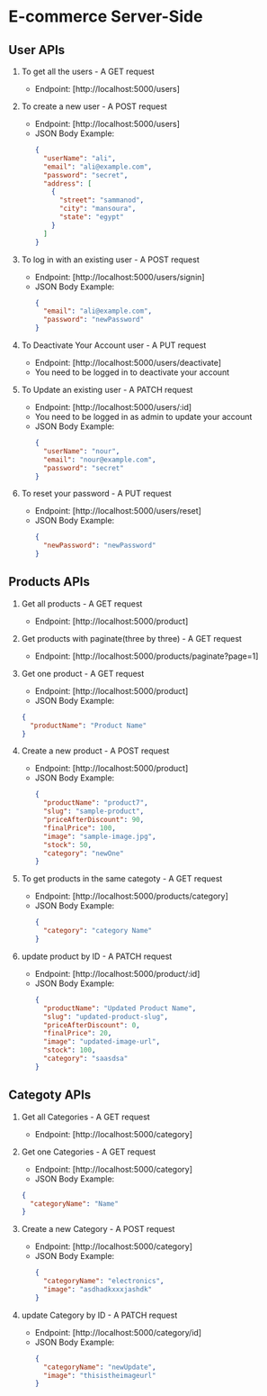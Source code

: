 # E-commerce Server-Side

## User APIs

1. To get all the users - A GET request

   - Endpoint: [http://localhost:5000/users]

2. To create a new user - A POST request

   - Endpoint: [http://localhost:5000/users]
   - JSON Body Example:
     ```json
     {
       "userName": "ali",
       "email": "ali@example.com",
       "password": "secret",
       "address": [
         {
           "street": "sammanod",
           "city": "mansoura",
           "state": "egypt"
         }
       ]
     }
     ```

3. To log in with an existing user - A POST request

   - Endpoint: [http://localhost:5000/users/signin]
   - JSON Body Example:
     ```json
     {
       "email": "ali@example.com",
       "password": "newPassword"
     }
     ```

4. To Deactivate Your Account user - A PUT request

   - Endpoint: [http://localhost:5000/users/deactivate]
   - You need to be logged in to deactivate your account

5. To Update an existing user - A PATCH request

   - Endpoint: [http://localhost:5000/users/:id]
   - You need to be logged in as admin to update your account
   - JSON Body Example:
     ```json
     {
       "userName": "nour",
       "email": "nour@example.com",
       "password": "secret"
     }
     ```

6. To reset your password - A PUT request

   - Endpoint: [http://localhost:5000/users/reset]
   - JSON Body Example:
     ```json
     {
       "newPassword": "newPassword"
     }
     ```

## Products APIs

1. Get all products - A GET request

   - Endpoint: [http://localhost:5000/product]

2. Get products with paginate(three by three) - A GET request

   - Endpoint: [http://localhost:5000/products/paginate?page=1]

3. Get one product - A GET request

   - Endpoint: [http://localhost:5000/product]
   - JSON Body Example:

   ```json
   {
     "productName": "Product Name"
   }
   ```

4. Create a new product - A POST request

   - Endpoint: [http://localhost:5000/product]
   - JSON Body Example:
     ```json
     {
       "productName": "product7",
       "slug": "sample-product",
       "priceAfterDiscount": 90,
       "finalPrice": 100,
       "image": "sample-image.jpg",
       "stock": 50,
       "category": "newOne"
     }
     ```

5. To get products in the same categoty - A GET request

   - Endpoint: [http://localhost:5000/products/category]
   - JSON Body Example:
     ```json
     {
       "category": "category Name"
     }
     ```

6. update product by ID - A PATCH request
   - Endpoint: [http://localhost:5000/product/:id]
   - JSON Body Example:
     ```json
     {
       "productName": "Updated Product Name",
       "slug": "updated-product-slug",
       "priceAfterDiscount": 0,
       "finalPrice": 20,
       "image": "updated-image-url",
       "stock": 100,
       "category": "saasdsa"
     }
     ```

## Categoty APIs

1. Get all Categories - A GET request

   - Endpoint: [http://localhost:5000/category]

2. Get one Categories - A GET request

   - Endpoint: [http://localhost:5000/category]
   - JSON Body Example:

   ```json
   {
     "categoryName": "Name"
   }
   ```

3. Create a new Category - A POST request

   - Endpoint: [http://localhost:5000/category]
   - JSON Body Example:
     ```json
     {
       "categoryName": "electronics",
       "image": "asdhadkxxxjashdk"
     }
     ```

4. update Category by ID - A PATCH request
   - Endpoint: [http://localhost:5000/category/id]
   - JSON Body Example:
     ```json
     {
       "categoryName": "newUpdate",
       "image": "thisistheimageurl"
     }
     ```
